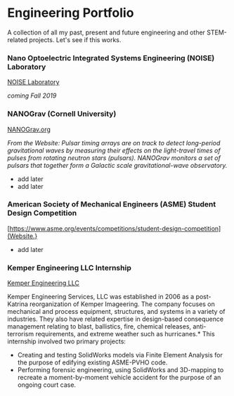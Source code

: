 # Engineering Portfolio
A collection of all my past, present and future engineering and other STEM-related projects.
Let's see if this works.


### Nano Optoelectric Integrated Systems Engineering (NOISE) Laboratory
[NOISE Laboratory](http://labs.ece.uw.edu/amlab/)

*coming Fall 2019*

### NANOGrav (Cornell University)
[NANOGrav.org](http://nanograv.org/)

*From the Website: Pulsar timing arrays are on track to detect long-period gravitational waves by measuring their effects on the light-travel times of pulses from rotating neutron stars (pulsars). NANOGrav monitors a set of pulsars that together form a Galactic scale gravitational-wave observatory.*

- add later
- add later

### American Society of Mechanical Engineers (ASME) Student Design Competition
[https://www.asme.org/events/competitions/student-design-competition](Website.}

- add later

### Kemper Engineering LLC Internship
[Kemper Engineering LLC](http://www.kempereng.com/)

Kemper Engineering Services, LLC was established in 2006 as a post-Katrina reorganization of Kemper Imageering. The company focuses on mechanical and process equipment, structures, and systems in a variety of industries. They also have related expertise in design-based consequence management relating to blast, ballistics, fire, chemical releases, anti-terrorism requirements, and extreme weather such as hurricanes.*
This internship involved two primary projects:
- Creating and testing SolidWorks models via Finite Element Analysis for the purpose of edifying existing ASME-PVHO code.
- Performing forensic engineering, using SolidWorks and 3D-mapping to recreate a moment-by-moment vehicle accident for the purpose of an ongoing court case.


